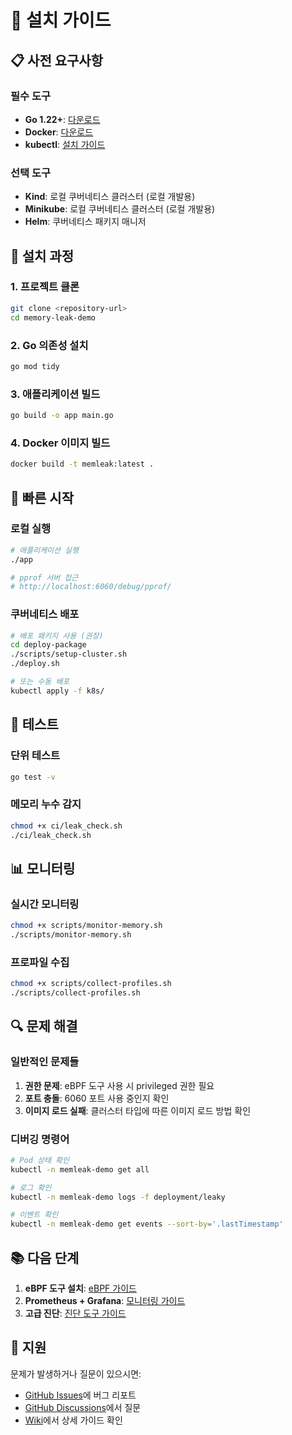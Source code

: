# 🚀 설치 가이드

## 📋 사전 요구사항

### 필수 도구
- **Go 1.22+**: [다운로드](https://golang.org/dl/)
- **Docker**: [다운로드](https://docs.docker.com/get-docker/)
- **kubectl**: [설치 가이드](https://kubernetes.io/docs/tasks/tools/)

### 선택 도구
- **Kind**: 로컬 쿠버네티스 클러스터 (로컬 개발용)
- **Minikube**: 로컬 쿠버네티스 클러스터 (로컬 개발용)
- **Helm**: 쿠버네티스 패키지 매니저

## 🔧 설치 과정

### 1. 프로젝트 클론
```bash
git clone <repository-url>
cd memory-leak-demo
```

### 2. Go 의존성 설치
```bash
go mod tidy
```

### 3. 애플리케이션 빌드
```bash
go build -o app main.go
```

### 4. Docker 이미지 빌드
```bash
docker build -t memleak:latest .
```

## 🚀 빠른 시작

### 로컬 실행
```bash
# 애플리케이션 실행
./app

# pprof 서버 접근
# http://localhost:6060/debug/pprof/
```

### 쿠버네티스 배포
```bash
# 배포 패키지 사용 (권장)
cd deploy-package
./scripts/setup-cluster.sh
./deploy.sh

# 또는 수동 배포
kubectl apply -f k8s/
```

## 🧪 테스트

### 단위 테스트
```bash
go test -v
```

### 메모리 누수 감지
```bash
chmod +x ci/leak_check.sh
./ci/leak_check.sh
```

## 📊 모니터링

### 실시간 모니터링
```bash
chmod +x scripts/monitor-memory.sh
./scripts/monitor-memory.sh
```

### 프로파일 수집
```bash
chmod +x scripts/collect-profiles.sh
./scripts/collect-profiles.sh
```

## 🔍 문제 해결

### 일반적인 문제들
1. **권한 문제**: eBPF 도구 사용 시 privileged 권한 필요
2. **포트 충돌**: 6060 포트 사용 중인지 확인
3. **이미지 로드 실패**: 클러스터 타입에 따른 이미지 로드 방법 확인

### 디버깅 명령어
```bash
# Pod 상태 확인
kubectl -n memleak-demo get all

# 로그 확인
kubectl -n memleak-demo logs -f deployment/leaky

# 이벤트 확인
kubectl -n memleak-demo get events --sort-by='.lastTimestamp'
```

## 📚 다음 단계

1. **eBPF 도구 설치**: [eBPF 가이드](eBPF%20도구%20설치%20및%20사용%20가이드.md)
2. **Prometheus + Grafana**: [모니터링 가이드](Prometheus%20+%20Grafana%20대시보드%20구축%20가이드.md)
3. **고급 진단**: [진단 도구 가이드](scripts/ebpf-memleak.sh)

## 🤝 지원

문제가 발생하거나 질문이 있으시면:
- [GitHub Issues](../../issues)에 버그 리포트
- [GitHub Discussions](../../discussions)에서 질문
- [Wiki](../../wiki)에서 상세 가이드 확인